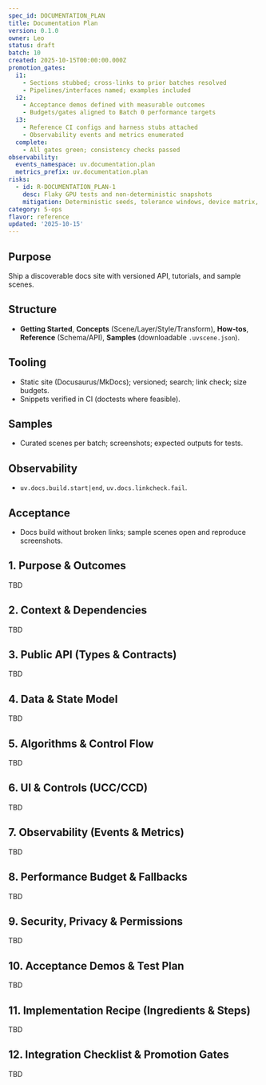 ```yaml
---
spec_id: DOCUMENTATION_PLAN
title: Documentation Plan
version: 0.1.0
owner: Leo
status: draft
batch: 10
created: 2025-10-15T00:00:00.000Z
promotion_gates:
  i1:
    - Sections stubbed; cross-links to prior batches resolved
    - Pipelines/interfaces named; examples included
  i2:
    - Acceptance demos defined with measurable outcomes
    - Budgets/gates aligned to Batch 0 performance targets
  i3:
    - Reference CI configs and harness stubs attached
    - Observability events and metrics enumerated
  complete:
    - All gates green; consistency checks passed
observability:
  events_namespace: uv.documentation.plan
  metrics_prefix: uv.documentation.plan
risks:
  - id: R-DOCUMENTATION_PLAN-1
    desc: Flaky GPU tests and non-deterministic snapshots
    mitigation: Deterministic seeds, tolerance windows, device matrix, retries
category: 5-ops
flavor: reference
updated: '2025-10-15'
---
```


## Purpose
Ship a discoverable docs site with versioned API, tutorials, and sample scenes.

## Structure
- **Getting Started**, **Concepts** (Scene/Layer/Style/Transform), **How‑tos**, **Reference** (Schema/API), **Samples** (downloadable `.uvscene.json`).

## Tooling
- Static site (Docusaurus/MkDocs); versioned; search; link check; size budgets.
- Snippets verified in CI (doctests where feasible).

## Samples
- Curated scenes per batch; screenshots; expected outputs for tests.

## Observability
- `uv.docs.build.start|end`, `uv.docs.linkcheck.fail`.

## Acceptance
- Docs build without broken links; sample scenes open and reproduce screenshots.

## 1. Purpose & Outcomes
TBD


## 2. Context & Dependencies
TBD


## 3. Public API (Types & Contracts)
TBD


## 4. Data & State Model
TBD


## 5. Algorithms & Control Flow
TBD


## 6. UI & Controls (UCC/CCD)
TBD


## 7. Observability (Events & Metrics)
TBD


## 8. Performance Budget & Fallbacks
TBD


## 9. Security, Privacy & Permissions
TBD


## 10. Acceptance Demos & Test Plan
TBD


## 11. Implementation Recipe (Ingredients & Steps)
TBD


## 12. Integration Checklist & Promotion Gates
TBD
